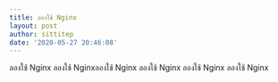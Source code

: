 ```yaml
---
title: ลองใช้ Nginx
layout: post
author: sittitep
date: '2020-05-27 20:46:08'
---
```


ลองใช้ Nginx  ลองใช้ Nginxลองใช้ Nginx ลองใช้ Nginx ลองใช้ Nginx ลองใช้ Nginx
